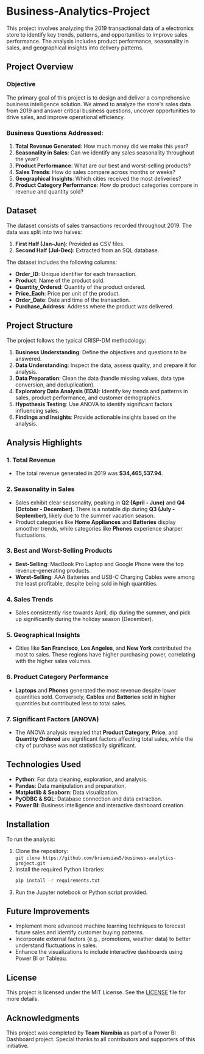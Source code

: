 # Business-Analytics-Project

This project involves analyzing the 2019 transactional data of a electronics store to identify key trends, patterns, and opportunities to improve sales performance. The analysis includes product performance, seasonality in sales, and geographical insights into delivery patterns.

## Project Overview

### Objective
The primary goal of this project is to design and deliver a comprehensive business intelligence solution. We aimed to analyze the store's sales data from 2019 and answer critical business questions, uncover opportunities to drive sales, and improve operational efficiency.

### Business Questions Addressed:
1. **Total Revenue Generated**: How much money did we make this year?
2. **Seasonality in Sales**: Can we identify any sales seasonality throughout the year?
3. **Product Performance**: What are our best and worst-selling products?
4. **Sales Trends**: How do sales compare across months or weeks?
5. **Geographical Insights**: Which cities received the most deliveries?
6. **Product Category Performance**: How do product categories compare in revenue and quantity sold?

## Dataset

The dataset consists of sales transactions recorded throughout 2019. The data was split into two halves:
1. **First Half (Jan-Jun)**: Provided as CSV files.
2. **Second Half (Jul-Dec)**: Extracted from an SQL database.

The dataset includes the following columns:
- **Order_ID**: Unique identifier for each transaction.
- **Product**: Name of the product sold.
- **Quantity_Ordered**: Quantity of the product ordered.
- **Price_Each**: Price per unit of the product.
- **Order_Date**: Date and time of the transaction.
- **Purchase_Address**: Address where the product was delivered.

## Project Structure

The project follows the typical CRISP-DM methodology:
1. **Business Understanding**: Define the objectives and questions to be answered.
2. **Data Understanding**: Inspect the data, assess quality, and prepare it for analysis.
3. **Data Preparation**: Clean the data (handle missing values, data type conversion, and deduplication).
4. **Exploratory Data Analysis (EDA)**: Identify key trends and patterns in sales, product performance, and customer demographics.
5. **Hypothesis Testing**: Use ANOVA to identify significant factors influencing sales.
6. **Findings and Insights**: Provide actionable insights based on the analysis.

## Analysis Highlights

### 1. **Total Revenue**
- The total revenue generated in 2019 was **$34,465,537.94**.

### 2. **Seasonality in Sales**
- Sales exhibit clear seasonality, peaking in **Q2 (April - June)** and **Q4 (October - December)**. There is a notable dip during **Q3 (July - September)**, likely due to the summer vacation season.
- Product categories like **Home Appliances** and **Batteries** display smoother trends, while categories like **Phones** experience sharper fluctuations.

### 3. **Best and Worst-Selling Products**
- **Best-Selling**: MacBook Pro Laptop and Google Phone were the top revenue-generating products.
- **Worst-Selling**: AAA Batteries and USB-C Charging Cables were among the least profitable, despite being sold in high quantities.

### 4. **Sales Trends**
- Sales consistently rise towards April, dip during the summer, and pick up significantly during the holiday season (December).

### 5. **Geographical Insights**
- Cities like **San Francisco**, **Los Angeles**, and **New York** contributed the most to sales. These regions have higher purchasing power, correlating with the higher sales volumes.

### 6. **Product Category Performance**
- **Laptops** and **Phones** generated the most revenue despite lower quantities sold. Conversely, **Cables** and **Batteries** sold in higher quantities but contributed less to total sales.
  
### 7. **Significant Factors (ANOVA)**
- The ANOVA analysis revealed that **Product Category**, **Price**, and **Quantity Ordered** are significant factors affecting total sales, while the city of purchase was not statistically significant.

## Technologies Used

- **Python**: For data cleaning, exploration, and analysis.
- **Pandas**: Data manipulation and preparation.
- **Matplotlib & Seaborn**: Data visualization.
- **PyODBC & SQL**: Database connection and data extraction.
- **Power BI**: Business intelligence and interactive dashboard creation.

## Installation

To run the analysis:
1. Clone the repository:  
   `git clone https://github.com/briansiaw5/business-analytics-project.git`
2. Install the required Python libraries:
   ```bash
   pip install -r requirements.txt
   ```
3. Run the Jupyter notebook or Python script provided.

## Future Improvements

- Implement more advanced machine learning techniques to forecast future sales and identify customer buying patterns.
- Incorporate external factors (e.g., promotions, weather data) to better understand fluctuations in sales.
- Enhance the visualizations to include interactive dashboards using Power BI or Tableau.

## License

This project is licensed under the MIT License. See the [LICENSE](LICENSE) file for more details.

## Acknowledgments

This project was completed by **Team Namibia** as part of a Power BI Dashboard project. Special thanks to all contributors and supporters of this initiative.

